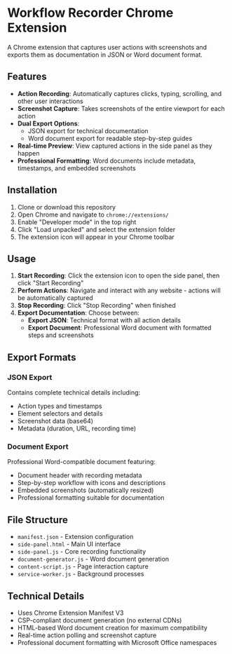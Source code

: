 # Workflow Recorder Chrome Extension

A Chrome extension that captures user actions with screenshots and exports them as documentation in JSON or Word document format.

## Features

- **Action Recording**: Automatically captures clicks, typing, scrolling, and other user interactions
- **Screenshot Capture**: Takes screenshots of the entire viewport for each action
- **Dual Export Options**: 
  - JSON export for technical documentation
  - Word document export for readable step-by-step guides
- **Real-time Preview**: View captured actions in the side panel as they happen
- **Professional Formatting**: Word documents include metadata, timestamps, and embedded screenshots

## Installation

1. Clone or download this repository
2. Open Chrome and navigate to `chrome://extensions/`
3. Enable "Developer mode" in the top right
4. Click "Load unpacked" and select the extension folder
5. The extension icon will appear in your Chrome toolbar

## Usage

1. **Start Recording**: Click the extension icon to open the side panel, then click "Start Recording"
2. **Perform Actions**: Navigate and interact with any website - actions will be automatically captured
3. **Stop Recording**: Click "Stop Recording" when finished
4. **Export Documentation**: Choose between:
   - **Export JSON**: Technical format with all action details
   - **Export Document**: Professional Word document with formatted steps and screenshots

## Export Formats

### JSON Export
Contains complete technical details including:
- Action types and timestamps
- Element selectors and details
- Screenshot data (base64)
- Metadata (duration, URL, recording time)

### Document Export
Professional Word-compatible document featuring:
- Document header with recording metadata
- Step-by-step workflow with icons and descriptions
- Embedded screenshots (automatically resized)
- Professional formatting suitable for documentation

## File Structure

- `manifest.json` - Extension configuration
- `side-panel.html` - Main UI interface
- `side-panel.js` - Core recording functionality
- `document-generator.js` - Word document generation
- `content-script.js` - Page interaction capture
- `service-worker.js` - Background processes

## Technical Details

- Uses Chrome Extension Manifest V3
- CSP-compliant document generation (no external CDNs)
- HTML-based Word document creation for maximum compatibility
- Real-time action polling and screenshot capture
- Professional document formatting with Microsoft Office namespaces
